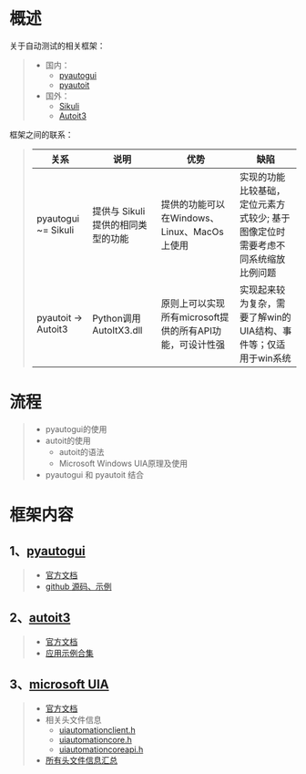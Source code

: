 # 概述
关于自动测试的相关框架：
> * 国内：
>   * [pyautogui](https://pyautogui.readthedocs.io/en/latest/index.html)
>   * [pyautoit](https://pypi.org/project/PyAutoIt/)
> * 国外：
>   * [Sikuli](http://www.sikuli.org/)
>   * [Autoit3](https://www.autoitscript.com/autoit3/docs/)
        
框架之间的联系：
>   关系 | 说明 | 优势 | 缺陷
>   --- | --- | --- | ---
>   pyautogui ~= Sikuli | 提供与 Sikuli 提供的相同类型的功能 | 提供的功能可以在Windows、Linux、MacOs上使用 | 实现的功能比较基础，定位元素方式较少; 基于图像定位时需要考虑不同系统缩放比例问题
>   pyautoit  -> Autoit3 | Python调用AutoItX3.dll | 原则上可以实现所有microsoft提供的所有API功能，可设计性强 | 实现起来较为复杂，需要了解win的UIA结构、事件等；仅适用于win系统

# 流程
> * pyautogui的使用
> * autoit的使用
>   * autoit的语法
>   * Microsoft Windows UIA原理及使用
> * pyautogui 和 pyautoit 结合

# 框架内容

## 1、[pyautogui](./pyautogui.md)
> * [官方文档](https://pyautogui.readthedocs.io/en/latest/)
> * [github 源码、示例](https://github.com/asweigart/pyautogui)

## 2、[autoit3](./au3.md)
> * [官方文档](https://www.autoitscript.com/autoit3/docs/)
> * [应用示例合集](https://www.autoitscript.com/forum/topic/153520-iuiautomation-ms-framework-automate-chrome-ff-ie/#comments)

## 3、[microsoft UIA](./Windows_accessible_API_reference.md)
> * [官方文档](https://docs.microsoft.com/en-us/windows/win32/winauto/entry-uiauto-win32)
> * 相关头文件信息
>   * [uiautomationclient.h](https://docs.microsoft.com/en-us/windows/win32/api/uiautomationclient/)
>   * [uiautomationcore.h](https://docs.microsoft.com/en-us/windows/win32/api/uiautomationcore/)
>   * [uiautomationcoreapi.h](https://docs.microsoft.com/en-us/windows/win32/api/uiautomationcoreapi/)
> * [所有头文件信息汇总](./microsoft-all-headers.pdf)
